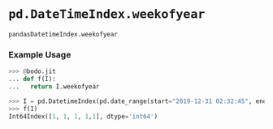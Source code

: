 # `pd.DateTimeIndex.weekofyear`

`pandasDatetimeIndex.weekofyear`

### Example Usage

```py
>>> @bodo.jit
... def f(I):
...   return I.weekofyear

>>> I = pd.DatetimeIndex(pd.date_range(start="2019-12-31 02:32:45", end="2020-01-01 19:12:05", periods=5))
>>> f(I)
Int64Index([1, 1, 1, 1,1], dtype='int64')
```
